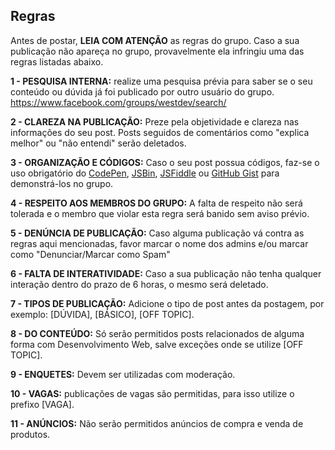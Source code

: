 Regras
------
Antes de postar, **LEIA COM ATENÇÃO** as regras do grupo.
Caso a sua publicação não apareça no grupo, provavelmente ela infringiu uma das regras listadas abaixo.

**1 - PESQUISA INTERNA:** realize uma pesquisa prévia para saber se o seu conteúdo ou dúvida já foi publicado por outro usuário do grupo.
https://www.facebook.com/groups/westdev/search/

**2 - CLAREZA NA PUBLICAÇÃO:** Preze pela objetividade e clareza nas informações do seu post. Posts seguidos de comentários como "explica melhor" ou "não entendi" serão deletados.

**3 - ORGANIZAÇÃO E CÓDIGOS:** Caso o seu post possua códigos, faz-se o uso obrigatório do [CodePen](http://codepen.io/pen/), [JSBin](http://jsbin.com/), [JSFiddle](http://jsfiddle.net/) ou [GitHub Gist](https://gist.github.com/) para demonstrá-los no grupo.

**4 - RESPEITO AOS MEMBROS DO GRUPO:** A falta de respeito não será tolerada e o membro que violar esta regra será banido sem aviso prévio.

**5 - DENÚNCIA DE PUBLICAÇÃO:** Caso alguma publicação vá contra as regras aqui mencionadas, favor marcar o nome dos admins e/ou marcar como "Denunciar/Marcar como Spam"

**6 - FALTA DE INTERATIVIDADE:** Caso a sua publicação não tenha qualquer interação dentro do prazo de 6 horas, o mesmo será deletado.

**7 - TIPOS DE PUBLICAÇÃO:** Adicione o tipo de post antes da postagem, por exemplo: [DÚVIDA], [BÁSICO], [OFF TOPIC].

**8 - DO CONTEÚDO:** Só serão permitidos posts relacionados de alguma forma com Desenvolvimento Web, salve exceções onde se utilize [OFF TOPIC].

**9 - ENQUETES:** Devem ser utilizadas com moderação.

**10 - VAGAS:** publicações de vagas são permitidas, para isso utilize o prefixo [VAGA].

**11 - ANÚNCIOS:** Não serão permitidos anúncios de compra e venda de produtos.